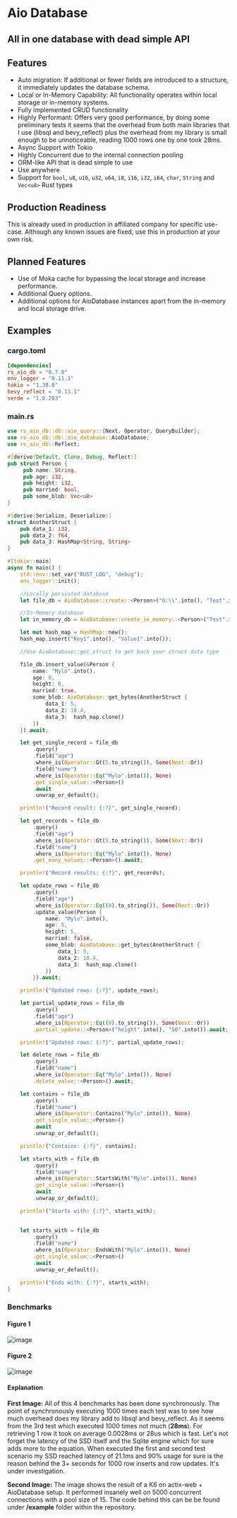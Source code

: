 # Aio Database
## All in one database with dead simple API

## Features

- Auto migration: If additional or fewer fields are introduced to a structure, it immediately updates the database schema.
- Local or In-Memory Capability: All functionality operates within local storage or in-memory systems.
- Fully implemented CRUD functionality
- Highly Performant: Offers very good performance, by doing some preliminary tests it seems that the overhead from both main libraries that I use (libsql and bevy_reflect) plus the overhead from my library is small enough to be unnoticeable, reading 1000 rows one by one took 28ms. 
- Async Support with Tokio
- Highly Concurrent due to the internal connection pooling
- ORM-like API that is dead simple to use
- Use anywhere
- Support for `bool`, `u8`, `u16`, `u32`, `u64`, `i8`, `i16`, `i32`, `i64`, `char`, `String` and `Vec<u8>` Rust types

## Production Readiness 

This is already used in production in affiliated company for specific use-case. Although any known issues are fixed, use this in production at your own risk.

## Planned Features

- Use of Moka cache for bypassing the local storage and increase performance.
- Additional Query options.
- Additional options for AioDatabase instances apart from the in-memory and local storage drive.

## Examples

### cargo.toml
```TOML
[dependencies]
rs_aio_db = "0.7.0"
env_logger = "0.11.3"
tokio = "1.38.0"
bevy_reflect = "0.13.1"
serde = "1.0.203"
```

### main.rs
```rust
use rs_aio_db::db::aio_query::{Next, Operator, QueryBuilder};
use rs_aio_db::db::aio_database::AioDatabase;
use rs_aio_db::Reflect;

#[derive(Default, Clone, Debug, Reflect)]
pub struct Person {
     pub name: String,
     pub age: i32,
     pub height: i32,
     pub married: bool,
     pub some_blob: Vec<u8>
}

#[derive(Serialize, Deserialize)]
struct AnotherStruct {
    pub data_1: i32,
    pub data_2: f64,
    pub data_3: HashMap<String, String>
}

#[tokio::main]
async fn main() {
    std::env::set_var("RUST_LOG", "debug");
    env_logger::init();

    //Locally persisted database
    let file_db = AioDatabase::create::<Person>("G:\\".into(), "Test".into(), 15).await;

    //In-Memory database
    let in_memory_db = AioDatabase::create_in_memory::<Person>("Test".into(), 15).await;

    let mut hash_map = HashMap::new();
    hash_map.insert("Key1".into(), "Value1".into());

    //Use AioDatabase::get_struct to get back your struct data type

    file_db.insert_value(&Person {
        name: "Mylo".into(),
        age: 0,
        height: 0,
        married: true,
        some_blob: AioDatabase::get_bytes(AnotherStruct {
            data_1: 5,
            data_2: 10.4,
            data_3:  hash_map.clone()
        })
    }).await;

    let get_single_record = file_db
        .query()
        .field("age")
        .where_is(Operator::Gt(5.to_string()), Some(Next::Or))
        .field("name")
        .where_is(Operator::Eq("Mylo".into()), None)
        .get_single_value::<Person>()
        .await
        .unwrap_or_default();

    println!("Record result: {:?}", get_single_record);

    let get_records = file_db
        .query()
        .field("age")
        .where_is(Operator::Gt(5.to_string()), Some(Next::Or))
        .field("name")
        .where_is(Operator::Eq("Mylo".into()), None)
        .get_many_values::<Person>().await;

    println!("Record results: {:?}", get_records);

    let update_rows = file_db
        .query()
        .field("age")
        .where_is(Operator::Eq((0).to_string()), Some(Next::Or))
        .update_value(Person {
            name: "Mylo".into(),
            age: 5,
            height: 5,
            married: false,
            some_blob: AioDatabase::get_bytes(AnotherStruct {
                data_1: 5,
                data_2: 10.4,
                data_3:  hash_map.clone()
            })
        }).await;

    println!("Updated rows: {:?}", update_rows);

    let partial_update_rows = file_db
        .query()
        .field("age")
        .where_is(Operator::Eq((0).to_string()), Some(Next::Or))
        .partial_update::<Person>("height".into(), "50".into()).await;

    println!("Updated rows: {:?}", partial_update_rows);

    let delete_rows = file_db
        .query()
        .field("name")
        .where_is(Operator::Eq("Mylo".into()), None)
        .delete_value::<Person>().await;

    let contains = file_db
        .query()
        .field("name")
        .where_is(Operator::Contains("Mylo".into()), None)
        .get_single_value::<Person>()
        .await
        .unwrap_or_default();

    println!("Contains: {:?}", contains);

    let starts_with = file_db
        .query()
        .field("name")
        .where_is(Operator::StartsWith("Mylo".into()), None)
        .get_single_value::<Person>()
        .await
        .unwrap_or_default();

    println!("Starts with: {:?}", starts_with);

    
    let starts_with = file_db
        .query()
        .field("name")
        .where_is(Operator::EndsWith("Mylo".into()), None)
        .get_single_value::<Person>()
        .await
        .unwrap_or_default();

    println!("Ends with: {:?}", starts_with);
}
```

### Benchmarks

#### Figure 1
![image](https://github.com/milen-denev/rs_aio_db/blob/master/benches/images/benchmark_02042023.jpg)

#### Figure 2
![image](https://github.com/milen-denev/rs_aio_db/blob/master/benches/images/high_con_perf_03042024.jpg)

#### Explanation

**First Image:**
All of this 4 benchmarks has been done synchronously. The point of synchronously executing 1000 times each test was to see how much overhead does my library add to libsql and bevy_reflect. As it seems from the 3rd test which executed 1000 times not much (**28ms**). For retrieving 1 row it took on average 0.0028ms or 28us which is fast. Let's not forget the latency of the SSD itself and the Sqlite engine which for sure adds more to the equation. When executed the first and second test scenario my SSD reached latency of 21.1ms and 90% usage for sure is the reason behind the 3+ seconds for 1000 row inserts and row updates. It's under investigation.

**Second Image:**
The image shows the result of a K6 on actix-web + AioDatabase setup. It performed insanely well on 5000 concurrent connections with a pool size of 15. The code behind this can be be found under **/example** folder within the repository.
